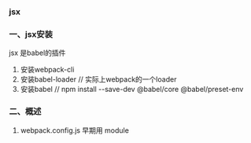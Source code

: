 
### jsx
### 一、jsx安装
jsx 是babel的插件

1. 安装webpack-cli
2. 安装babel-loader // 实际上webpack的一个loader
3. 安装babel   // npm install --save-dev @babel/core @babel/preset-env

### 二、概述
1. webpack.config.js
早期用 module 
